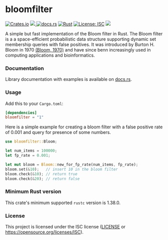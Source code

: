 # bloomfilter
[![Crates.io](https://img.shields.io/crates/v/bloomfilter.svg)](https://crates.io/crates/bloomfilter)
<a href="https://github.com/jedisct1/rust-bloom-filter/actions?query=workflow%3A%22Continuous+Integration%22">
    <img src="https://img.shields.io/github/workflow/status/jedisct1/rust-bloom-filter/Continuous%20Integration?style=flat&logo=GitHub%20Actions">
</a>
[![docs.rs](https://docs.rs/bloomfilter/badge.svg)](https://docs.rs/bloomfilter)
[![Rust](https://img.shields.io/badge/rust-1.38.0%2B-blue.svg?maxAge=3600)](https://github.com/jedisct1/rust-bloom-filter)
[![License: ISC](https://img.shields.io/badge/License-ISC-blue.svg)](https://github.com/jedisct1/rust-bloom-filter/blob/master/LICENSE)
<a href="https://codecov.io/gh/Ebedthan/rust-bloom-filter">
    <img src="https://codecov.io/gh/Ebedthan/rust-bloom-filter/branch/main/graph/badge.svg">
</a>
 

A simple but fast implementation of the Bloom filter in Rust. The Bloom filter is a a space-efficient probabilistic data structure supporting dynamic set membership queries with false positives. It was introduced by Burton H. Bloom in 1970 [(Bloom, 1970)](https://dl.acm.org/doi/10.1145/362686.362692) and have since benn increasingly used in computing applications and bioinformatics.

### Documentation

Library documentation with examples is available on [docs.rs](https://docs.rs/bloomfilter).


### Usage

Add this to your `Cargo.toml`:

```toml
[dependencies]
bloomfilter = "1"
```

Here is a simple example for creating a bloom filter with a false positive rate of 0.001 and query for presence of some numbers.

```rust
use bloomfilter::Bloom;

let num_items = 100000;
let fp_rate = 0.001;

let mut bloom = Bloom::new_for_fp_rate(num_items, fp_rate);
bloom.set(&10);   // insert 10 in the bloom filter
bloom.check(&10); // return true
bloom.check(&20); // return false
```

### Minimum Rust version
This crate's minimum supported `rustc` version is 1.38.0.

### License
This project is licensed under the ISC license ([LICENSE](https://github.com/jedisct1/rust-bloom-filter/blob/master/LICENSE) or https://opensource.org/licenses/ISC).